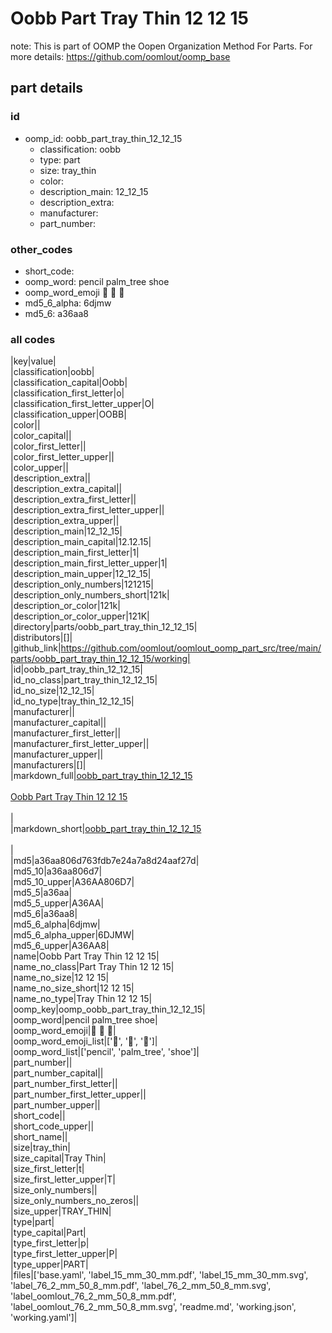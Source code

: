 # Oobb Part Tray Thin 12 12 15  

note: This is part of OOMP the Oopen Organization Method For Parts. For more details: https://github.com/oomlout/oomp_base

##  part details





### id
* oomp_id: oobb_part_tray_thin_12_12_15
  * classification: oobb
  * type: part
  * size: tray_thin
  * color: 
  * description_main: 12_12_15
  * description_extra: 
  * manufacturer: 
  * part_number: 

### other_codes
* short_code: 
* oomp_word: pencil palm_tree shoe
* oomp_word_emoji :pencil: :palm_tree: :shoe:
* md5_6_alpha: 6djmw
* md5_6: a36aa8

### all codes 
|key|value|  
|classification|oobb|  
|classification_capital|Oobb|  
|classification_first_letter|o|  
|classification_first_letter_upper|O|  
|classification_upper|OOBB|  
|color||  
|color_capital||  
|color_first_letter||  
|color_first_letter_upper||  
|color_upper||  
|description_extra||  
|description_extra_capital||  
|description_extra_first_letter||  
|description_extra_first_letter_upper||  
|description_extra_upper||  
|description_main|12_12_15|  
|description_main_capital|12.12.15|  
|description_main_first_letter|1|  
|description_main_first_letter_upper|1|  
|description_main_upper|12_12_15|  
|description_only_numbers|121215|  
|description_only_numbers_short|121k|  
|description_or_color|121k|  
|description_or_color_upper|121K|  
|directory|parts/oobb_part_tray_thin_12_12_15|  
|distributors|[]|  
|github_link|https://github.com/oomlout/oomlout_oomp_part_src/tree/main/parts/oobb_part_tray_thin_12_12_15/working|  
|id|oobb_part_tray_thin_12_12_15|  
|id_no_class|part_tray_thin_12_12_15|  
|id_no_size|12_12_15|  
|id_no_type|tray_thin_12_12_15|  
|manufacturer||  
|manufacturer_capital||  
|manufacturer_first_letter||  
|manufacturer_first_letter_upper||  
|manufacturer_upper||  
|manufacturers|[]|  
|markdown_full|[oobb_part_tray_thin_12_12_15](https://github.com/oomlout/oomlout_oomp_part_src/tree/main/parts/oobb_part_tray_thin_12_12_15/working)<br>[](https://github.com/oomlout/oomlout_oomp_part_src/tree/main/parts/oobb_part_tray_thin_12_12_15/working)<br>[Oobb Part Tray Thin 12 12 15](https://github.com/oomlout/oomlout_oomp_part_src/tree/main/parts/oobb_part_tray_thin_12_12_15/working)<br><br>|  
|markdown_short|[oobb_part_tray_thin_12_12_15](https://github.com/oomlout/oomlout_oomp_part_src/tree/main/parts/oobb_part_tray_thin_12_12_15/working)<br><br>|  
|md5|a36aa806d763fdb7e24a7a8d24aaf27d|  
|md5_10|a36aa806d7|  
|md5_10_upper|A36AA806D7|  
|md5_5|a36aa|  
|md5_5_upper|A36AA|  
|md5_6|a36aa8|  
|md5_6_alpha|6djmw|  
|md5_6_alpha_upper|6DJMW|  
|md5_6_upper|A36AA8|  
|name|Oobb Part Tray Thin 12 12 15|  
|name_no_class|Part Tray Thin 12 12 15|  
|name_no_size|12 12 15|  
|name_no_size_short|12 12 15|  
|name_no_type|Tray Thin 12 12 15|  
|oomp_key|oomp_oobb_part_tray_thin_12_12_15|  
|oomp_word|pencil palm_tree shoe|  
|oomp_word_emoji|:pencil: :palm_tree: :shoe:|  
|oomp_word_emoji_list|[':pencil:', ':palm_tree:', ':shoe:']|  
|oomp_word_list|['pencil', 'palm_tree', 'shoe']|  
|part_number||  
|part_number_capital||  
|part_number_first_letter||  
|part_number_first_letter_upper||  
|part_number_upper||  
|short_code||  
|short_code_upper||  
|short_name||  
|size|tray_thin|  
|size_capital|Tray Thin|  
|size_first_letter|t|  
|size_first_letter_upper|T|  
|size_only_numbers||  
|size_only_numbers_no_zeros||  
|size_upper|TRAY_THIN|  
|type|part|  
|type_capital|Part|  
|type_first_letter|p|  
|type_first_letter_upper|P|  
|type_upper|PART|  
|files|['base.yaml', 'label_15_mm_30_mm.pdf', 'label_15_mm_30_mm.svg', 'label_76_2_mm_50_8_mm.pdf', 'label_76_2_mm_50_8_mm.svg', 'label_oomlout_76_2_mm_50_8_mm.pdf', 'label_oomlout_76_2_mm_50_8_mm.svg', 'readme.md', 'working.json', 'working.yaml']|  

